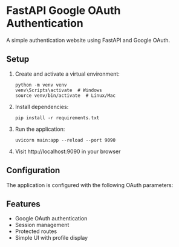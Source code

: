 
# FastAPI Google OAuth Authentication

A simple authentication website using FastAPI and Google OAuth.

## Setup

1. Create and activate a virtual environment:
   ```
   python -m venv venv
   venv\Scripts\activate  # Windows
   source venv/bin/activate  # Linux/Mac
   ```

2. Install dependencies:
   ```
   pip install -r requirements.txt
   ```

3. Run the application:
   ```
   uvicorn main:app --reload --port 9090
   ```

4. Visit http://localhost:9090 in your browser

## Configuration

The application is configured with the following OAuth parameters:


## Features

- Google OAuth authentication
- Session management
- Protected routes
- Simple UI with profile display
    
